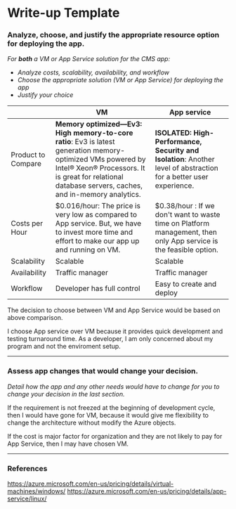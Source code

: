 # Write-up Template

### Analyze, choose, and justify the appropriate resource option for deploying the app.

*For **both** a VM or App Service solution for the CMS app:*
- *Analyze costs, scalability, availability, and workflow*
- *Choose the appropriate solution (VM or App Service) for deploying the app*
- *Justify your choice*

| | VM  |  App service|
| - | - | - |
| Product to Compare| **Memory optimized—Ev3: High memory-to-core ratio**: Ev3 is latest generation memory-optimized VMs powered by Intel® Xeon® Processors. It is great for relational database servers, caches, and in-memory analytics. |  **ISOLATED: High-Performance, Security and Isolation**: Another level of abstraction for a better user experience.|
| Costs per Hour |  $0.016/hour: The price is very low as compared to App service. But, we have to invest more time and effort to make our app up and running on VM.	 | $0.38/hour : If we don't want to waste time on Platform management, then only App service is the feasible option.|
| Scalability | Scalable | Scalable |
| Availability| Traffic manager | Traffic manager  |
| Workflow |Developer has full control | Easy to create and deploy |

The decision to choose between VM and App Service would be based on above comparison.

I choose App service over VM because it provides quick development and testing turnaround time. As a developer, I am only concerned about my program and not the enviroment setup.

---
### Assess app changes that would change your decision.

*Detail how the app and any other needs would have to change for you to change your decision in the last section.* 

If the requirement is not freezed at the beginning of development cycle, then I would have gone for VM, because it would give me flexibility to change the architecture without modify the Azure objects.

If the cost is major factor for organization and they are not likely to pay for App Service, then I may have chosen VM.


---
### References
https://azure.microsoft.com/en-us/pricing/details/virtual-machines/windows/
https://azure.microsoft.com/en-us/pricing/details/app-service/linux/
